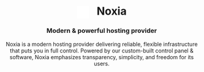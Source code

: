 <h1 align="center">
  <img src="https://raw.githubusercontent.com/NoxiaCloud/branding/refs/heads/main/icons/white.icon.png" width="32" valign="middle">&nbsp;&nbsp;
  Noxia
</h1>

<h3 align="center">Modern & powerful hosting provider</h3>
<p align="center">
Noxia is a modern hosting provider delivering reliable, flexible infrastructure that puts you in full control. Powered by our custom-built control panel & software, Noxia emphasizes transparency, simplicity, and freedom for its users.
</p>
